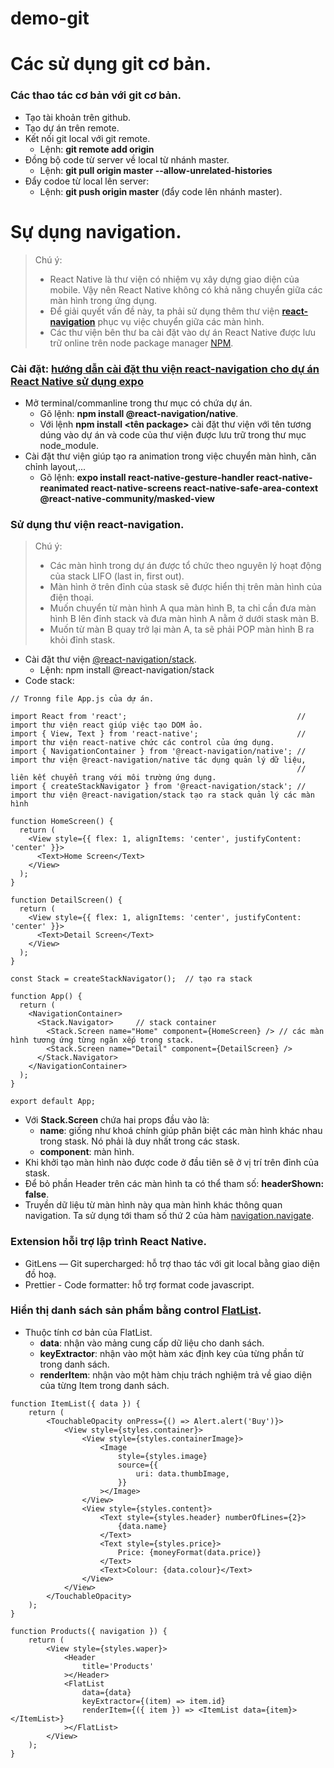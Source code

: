 # demo-git
Các sử dụng git cơ bản.
============================
### Các thao tác cơ bản với git cơ bản.
- Tạo tài khoản trên github.
- Tạo dự án trên remote.
- Kết nối git local với git remote.
  + Lệnh: **git remote add origin <url>**
- Đồng bộ code từ server về local từ nhánh master.
  + Lệnh: **git pull origin master --allow-unrelated-histories**
- Đẩy codoe từ local lên server:
  + Lệnh: **git push origin master** (đẩy code lên nhánh master).
  
Sự dụng navigation.
============================
> Chú ý:
>  + React Native là thư viện có nhiệm vụ xây dựng giao diện của mobile. Vậy nên React Native không có khả năng chuyển giữa các màn hình trong ứng dụng. 
>  + Để giải quyết vấn đề này, ta phải sử dụng thêm thư viện **[react-navigation](https://reactnavigation.org/docs/getting-started)** phục vụ việc chuyển giữa các màn hình.
> + Các thư viện bên thư ba cài đặt vào dự án React Native được lưu trữ online trên node package manager [NPM](https://www.npmjs.com/). 

### Cài đặt: [hướng dẫn cài đặt thu viện react-navigation cho dự án React Native sử dụng expo](https://reactnavigation.org/docs/getting-started)
- Mở terminal/commanline trong thư mục có chứa dự án.
  + Gõ lệnh: **npm install @react-navigation/native**. 
  + Với lệnh **npm install <tên package>** cài đặt thư viện với tên tương dúng vào dự án và code của thư viện được lưu trữ trong thư mục node_module.
- Cài đặt thư viện giúp tạo ra animation trong việc chuyển màn hình, căn chỉnh layout,...
  + Gõ lệnh: **expo install react-native-gesture-handler react-native-reanimated react-native-screens react-native-safe-area-context @react-native-community/masked-view**
### Sử dụng thư viện react-navigation.
> Chú ý:
>  + Các màn hình trong dự án được tổ chức theo nguyên lý hoạt động của stack LIFO (last in, first out).
>  + Màn hình ở trên đỉnh của stask sẽ được hiển thị trên màn hình của điện thoại.
>  + Muốn chuyển từ màn hình A qua màn hình B, ta chỉ cần đưa màn hình B lên đỉnh stack và đưa màn hình A nằm ở dưới stask màn B.
>  + Muốn từ màn B quay trở lại màn A, ta sẽ phải POP màn hình B ra khỏi đỉnh stask.
- Cài đặt thư viện [@react-navigation/stack](https://reactnavigation.org/docs/hello-react-navigation).
  + Lệnh: npm install @react-navigation/stack
- Code stack:
```
// Tronng file App.js của dự án.

import React from 'react';                                      // import thư viện react giúp việc tạo DOM ảo.
import { View, Text } from 'react-native';                      // import thư viện react-native chức các control của ứng dụng.
import { NavigationContainer } from '@react-navigation/native'; // import thư viện @react-navigation/native tác dụng quản lý dữ liệu,
                                                                // liên kết chuyển trang với môi trường ứng dụng.
import { createStackNavigator } from '@react-navigation/stack'; // import thư viện @react-navigation/stack tạo ra stack quản lý các màn hình

function HomeScreen() {
  return (
    <View style={{ flex: 1, alignItems: 'center', justifyContent: 'center' }}>
      <Text>Home Screen</Text>
    </View>
  );
}

function DetailScreen() {
  return (
    <View style={{ flex: 1, alignItems: 'center', justifyContent: 'center' }}>
      <Text>Detail Screen</Text>
    </View>
  );
}

const Stack = createStackNavigator();  // tạo ra stack

function App() {
  return (
    <NavigationContainer>
      <Stack.Navigator>     // stack container
        <Stack.Screen name="Home" component={HomeScreen} /> // các màn hình tương ứng từng ngăn xếp trong stack.
        <Stack.Screen name="Detail" component={DetailScreen} />
      </Stack.Navigator>
    </NavigationContainer>
  );
}

export default App;
```
  + Với **Stack.Screen** chứa hai props đầu vào là:
    * **name**: giống như khoá chính giúp phân biệt các màn hình khác nhau trong stask. Nó phải là duy nhất trong các stask.
    * **component**: màn hình.
  + Khi khởi tạo màn hình nào được code ở đầu tiên sẽ ở vị trí trên đỉnh của stask.
  + Để bỏ phần Header trên các màn hình ta có thể tham số: **headerShown: false**.
  + Truyền dữ liệu từ màn hình này qua màn hình khác thông quan navigation. Ta sử dụng tới tham số thứ 2 của hàm [navigation.navigate](https://reactnavigation.org/docs/params).
  
 ### Extension hỗi trợ lập trình React Native.
  - GitLens — Git supercharged: hỗ trợ thao tác với git local bằng giao diện đồ hoạ.
  - Prettier - Code formatter: hỗ trợ format code javascript.
  
 ### Hiển thị danh sách sản phẩm bằng control [FlatList](https://reactnative.dev/docs/flatlist).
 - Thuộc tính cơ bản của FlatList.
    + **data**: nhận vào mảng cung cấp dữ liệu cho danh sách.
    + **keyExtractor**: nhận vào một hàm xác định key của từng phần tử trong danh sách.
    + **renderItem**: nhận vào một hàm chịu trách nghiệm trả về giao diện của từng Item trong danh sách.
```
function ItemList({ data }) {
	return (
		<TouchableOpacity onPress={() => Alert.alert('Buy')}>
			<View style={styles.container}>
				<View style={styles.containerImage}>
					<Image
						style={styles.image}
						source={{
							uri: data.thumbImage,
						}}
					></Image>
				</View>
				<View style={styles.content}>
					<Text style={styles.header} numberOfLines={2}>
						{data.name}
					</Text>
					<Text style={styles.price}>
						Price: {moneyFormat(data.price)}
					</Text>
					<Text>Colour: {data.colour}</Text>
				</View>
			</View>
		</TouchableOpacity>
	);
}

function Products({ navigation }) {
	return (
		<View style={styles.waper}>
			<Header
				title='Products'
			></Header>
			<FlatList
				data={data}
				keyExtractor={(item) => item.id}
				renderItem={({ item }) => <ItemList data={item}></ItemList>}
			></FlatList>
		</View>
	);
}
```

 
  
  

